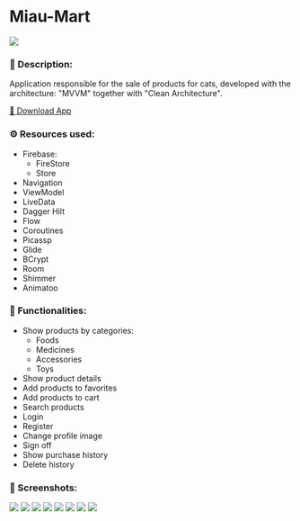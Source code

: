 # Miau-Mart

<image src="https://github.com/Daniel0110000/Miau-Mart/blob/master/app/src/main/res/mipmap-xxhdpi/ic_launcher_round.png"/>

<h3>📖 Description:</h3>
<p>Application responsible for the sale of products for cats, developed with the architecture: "MVVM" together with "Clean Architecture".</p>

<a href="https://github.com/Daniel0110000/Miau-Mart/blob/master/app/release/Miau%20Mart.apk">🔽 Download App</a>

<h3>⚙️ Resources used:</h3>
<ul>
  <li>Firebase:
    <ul>
      <li>FireStore</li>
      <li>Store</li>
    </ul>
  </li>
  <li>Navigation</li>
  <li>ViewModel</li>
  <li>LiveData</li>
  <li>Dagger Hilt</li>
  <li>Flow</li>
  <li>Coroutines</li>
  <li>Picassp</li>
  <li>Glide</li>
  <li>BCrypt</li>
  <li>Room</li>
  <li>Shimmer</li>
  <li>Animatoo</li>
</ul>


<h3>🔮 Functionalities:</h3>
<ul>
  <li>Show products by categories:
    <ul>
      <li>Foods</li>
      <li>Medicines</li>
      <li>Accessories</li>
      <li>Toys</li>
    </ul>
  </li>
  <li>Show product details</li>
  <li>Add products to favorites</li>
  <li>Add products to cart</li>
  <li>Search products</li>
  <li>Login</li>
  <li>Register</li>
  <li>Change profile image</li>
  <li>Sign off</li>
  <li>Show purchase history</li>
  <li>Delete history</li>
</ul>


<h3>💎 Screenshots:</h3>
<image src="https://github.com/Daniel0110000/Miau-Mart/blob/master/screenshots/image_01.png"/>
<image src="https://github.com/Daniel0110000/Miau-Mart/blob/master/screenshots/image_02.png"/>
<image src="https://github.com/Daniel0110000/Miau-Mart/blob/master/screenshots/image_03.png"/>
<image src="https://github.com/Daniel0110000/Miau-Mart/blob/master/screenshots/image_04.png"/>
<image src="https://github.com/Daniel0110000/Miau-Mart/blob/master/screenshots/image_05.png"/>
<image src="https://github.com/Daniel0110000/Miau-Mart/blob/master/screenshots/image_06.png"/>
<image src="https://github.com/Daniel0110000/Miau-Mart/blob/master/screenshots/image_07.png"/>
<image src="https://github.com/Daniel0110000/Miau-Mart/blob/master/screenshots/image_08.png"/>
